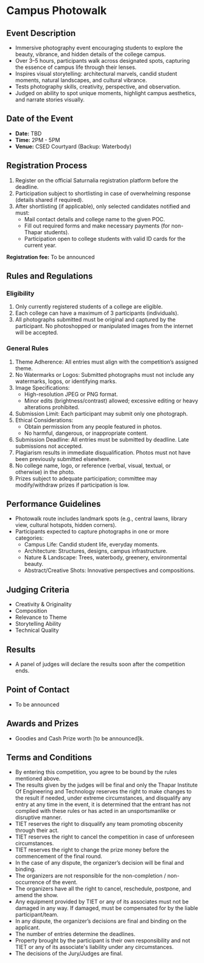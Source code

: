 # Campus Photowalk

## Event Description
- Immersive photography event encouraging students to explore the beauty, vibrance, and hidden details of the college campus.
- Over 3–5 hours, participants walk across designated spots, capturing the essence of campus life through their lenses.
- Inspires visual storytelling: architectural marvels, candid student moments, natural landscapes, and cultural vibrance.
- Tests photography skills, creativity, perspective, and observation.
- Judged on ability to spot unique moments, highlight campus aesthetics, and narrate stories visually.

## Date of the Event
- **Date:** TBD
- **Time:** 2PM - 5PM
- **Venue:** CSED Courtyard (Backup: Waterbody)

## Registration Process
1. Register on the official Saturnalia registration platform before the deadline.
2. Participation subject to shortlisting in case of overwhelming response (details shared if required).
3. After shortlisting (if applicable), only selected candidates notified and must:
	- Mail contact details and college name to the given POC.
	- Fill out required forms and make necessary payments (for non-Thapar students).
	- Participation open to college students with valid ID cards for the current year.

**Registration fee:** To be announced

## Rules and Regulations
### Eligibility
1. Only currently registered students of a college are eligible.
2. Each college can have a maximum of 3 participants (individuals).
3. All photographs submitted must be original and captured by the participant. No photoshopped or manipulated images from the internet will be accepted.

### General Rules
1. Theme Adherence: All entries must align with the competition’s assigned theme.
2. No Watermarks or Logos: Submitted photographs must not include any watermarks, logos, or identifying marks.
3. Image Specifications:
	- High-resolution JPEG or PNG format.
	- Minor edits (brightness/contrast) allowed; excessive editing or heavy alterations prohibited.
4. Submission Limit: Each participant may submit only one photograph.
5. Ethical Considerations:
	- Obtain permission from any people featured in photos.
	- No harmful, dangerous, or inappropriate content.
6. Submission Deadline: All entries must be submitted by deadline. Late submissions not accepted.
7. Plagiarism results in immediate disqualification. Photos must not have been previously submitted elsewhere.
8. No college name, logo, or reference (verbal, visual, textual, or otherwise) in the photo.
9. Prizes subject to adequate participation; committee may modify/withdraw prizes if participation is low.

## Performance Guidelines
- Photowalk route includes landmark spots (e.g., central lawns, library view, cultural hotspots, hidden corners).
- Participants expected to capture photographs in one or more categories:
  - Campus Life: Candid student life, everyday moments.
  - Architecture: Structures, designs, campus infrastructure.
  - Nature & Landscape: Trees, waterbody, greenery, environmental beauty.
  - Abstract/Creative Shots: Innovative perspectives and compositions.

## Judging Criteria
- Creativity & Originality
- Composition
- Relevance to Theme
- Storytelling Ability
- Technical Quality

## Results
- A panel of judges will declare the results soon after the competition ends.

## Point of Contact
- To be announced

## Awards and Prizes
- Goodies and Cash Prize worth [to be announced]k.

## Terms and Conditions
- By entering this competition, you agree to be bound by the rules mentioned above.
- The results given by the judges will be final and only the Thapar Institute Of Engineering and Technology reserves the right to make changes to the result if needed, under extreme circumstances, and disqualify any entry at any time in the event, it is determined that the entrant has not complied with these rules or has acted in an unsportsmanlike or disruptive manner.
- TIET reserves the right to disqualify any team promoting obscenity through their act.
- TIET reserves the right to cancel the competition in case of unforeseen circumstances.
- TIET reserves the right to change the prize money before the commencement of the final round.
- In the case of any dispute, the organizer’s decision will be final and binding.
- The organizers are not responsible for the non-completion / non-occurrence of the event.
- The organizers have all the right to cancel, reschedule, postpone, and amend the show.
- Any equipment provided by TIET or any of its associates must not be damaged in any way. If damaged, must be compensated for by the liable participant/team.
- In any dispute, the organizer’s decisions are final and binding on the applicant.
- The number of entries determine the deadlines.
- Property brought by the participant is their own responsibility and not TIET or any of its associate's liability under any circumstances.
- The decisions of the Jury/Judges are final.
